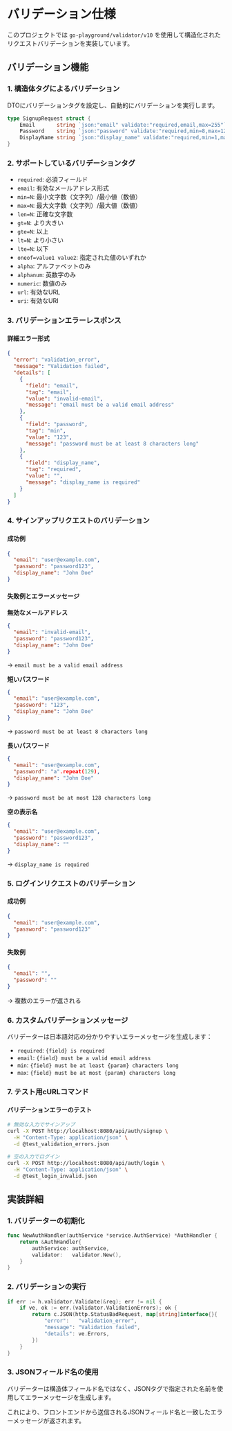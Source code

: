 # バリデーション仕様

このプロジェクトでは `go-playground/validator/v10` を使用して構造化されたリクエストバリデーションを実装しています。

## バリデーション機能

### 1. 構造体タグによるバリデーション

DTOにバリデーションタグを設定し、自動的にバリデーションを実行します。

```go
type SignupRequest struct {
    Email       string `json:"email" validate:"required,email,max=255"`
    Password    string `json:"password" validate:"required,min=8,max=128"`
    DisplayName string `json:"display_name" validate:"required,min=1,max=100"`
}
```

### 2. サポートしているバリデーションタグ

- `required`: 必須フィールド
- `email`: 有効なメールアドレス形式
- `min=N`: 最小文字数（文字列）/最小値（数値）
- `max=N`: 最大文字数（文字列）/最大値（数値）
- `len=N`: 正確な文字数
- `gt=N`: より大きい
- `gte=N`: 以上
- `lt=N`: より小さい
- `lte=N`: 以下
- `oneof=value1 value2`: 指定された値のいずれか
- `alpha`: アルファベットのみ
- `alphanum`: 英数字のみ
- `numeric`: 数値のみ
- `url`: 有効なURL
- `uri`: 有効なURI

### 3. バリデーションエラーレスポンス

#### 詳細エラー形式
```json
{
  "error": "validation_error",
  "message": "Validation failed",
  "details": [
    {
      "field": "email",
      "tag": "email",
      "value": "invalid-email",
      "message": "email must be a valid email address"
    },
    {
      "field": "password",
      "tag": "min",
      "value": "123",
      "message": "password must be at least 8 characters long"
    },
    {
      "field": "display_name",
      "tag": "required",
      "value": "",
      "message": "display_name is required"
    }
  ]
}
```

### 4. サインアップリクエストのバリデーション

#### 成功例
```json
{
  "email": "user@example.com",
  "password": "password123",
  "display_name": "John Doe"
}
```

#### 失敗例とエラーメッセージ

**無効なメールアドレス**
```json
{
  "email": "invalid-email",
  "password": "password123",
  "display_name": "John Doe"
}
```
→ `email must be a valid email address`

**短いパスワード**
```json
{
  "email": "user@example.com",
  "password": "123",
  "display_name": "John Doe"
}
```
→ `password must be at least 8 characters long`

**長いパスワード**
```json
{
  "email": "user@example.com",
  "password": "a".repeat(129),
  "display_name": "John Doe"
}
```
→ `password must be at most 128 characters long`

**空の表示名**
```json
{
  "email": "user@example.com",
  "password": "password123",
  "display_name": ""
}
```
→ `display_name is required`

### 5. ログインリクエストのバリデーション

#### 成功例
```json
{
  "email": "user@example.com",
  "password": "password123"
}
```

#### 失敗例
```json
{
  "email": "",
  "password": ""
}
```
→ 複数のエラーが返される

### 6. カスタムバリデーションメッセージ

バリデーターは日本語対応の分かりやすいエラーメッセージを生成します：

- `required`: `{field} is required`
- `email`: `{field} must be a valid email address`
- `min`: `{field} must be at least {param} characters long`
- `max`: `{field} must be at most {param} characters long`

### 7. テスト用cURLコマンド

#### バリデーションエラーのテスト
```bash
# 無効な入力でサインアップ
curl -X POST http://localhost:8080/api/auth/signup \
  -H "Content-Type: application/json" \
  -d @test_validation_errors.json

# 空の入力でログイン
curl -X POST http://localhost:8080/api/auth/login \
  -H "Content-Type: application/json" \
  -d @test_login_invalid.json
```

## 実装詳細

### 1. バリデーターの初期化
```go
func NewAuthHandler(authService *service.AuthService) *AuthHandler {
    return &AuthHandler{
        authService: authService,
        validator:   validator.New(),
    }
}
```

### 2. バリデーションの実行
```go
if err := h.validator.Validate(&req); err != nil {
    if ve, ok := err.(validator.ValidationErrors); ok {
        return c.JSON(http.StatusBadRequest, map[string]interface{}{
            "error":   "validation_error",
            "message": "Validation failed",
            "details": ve.Errors,
        })
    }
}
```

### 3. JSONフィールド名の使用
バリデーターは構造体フィールド名ではなく、JSONタグで指定された名前を使用してエラーメッセージを生成します。

これにより、フロントエンドから送信されるJSONフィールド名と一致したエラーメッセージが返されます。